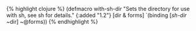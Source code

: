 {% highlight clojure %}
(defmacro with-sh-dir
  "Sets the directory for use with sh, see sh for details."
  {:added "1.2"}
  [dir & forms]
  `(binding [*sh-dir* ~dir]
     ~@forms))
{% endhighlight %}
